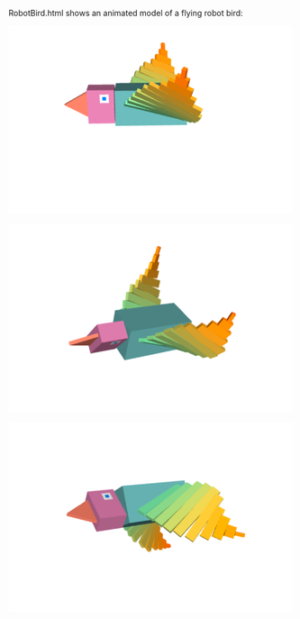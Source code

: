 RobotBird.html shows an animated model of a flying robot bird: 

![Image of bird robot 1](https://github.com/soffiecoffie/WebGL/blob/main/Robots/images/up.PNG)

![Image of bird robot 1](https://github.com/soffiecoffie/WebGL/blob/main/Robots/images/mid.PNG)

![Image of bird robot 1](https://github.com/soffiecoffie/WebGL/blob/main/Robots/images/down.PNG)

